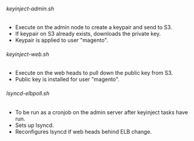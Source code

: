 ###### keyinject-admin.sh
* Execute on the admin node to create a keypair and send to S3.
* If keypair on S3 already exists, downloads the private key.
* Keypair is applied to user "magento".

###### keyinject-web.sh
* Execute on the web heads to pull down the public key from S3.
* Public key is installed for user "magento".

###### lsyncd-elbpoll.sh
* To be run as a cronjob on the admin server after keyinject tasks have run.
* Sets up lsyncd.
* Reconfigures lsyncd if web heads behind ELB change.
